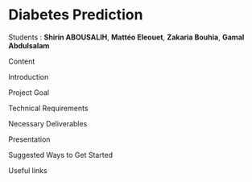 # Diabetes Prediction

Students : **Shirin ABOUSALIH**, **Mattéo Eleouet**, **Zakaria Bouhia**, **Gamal Abdulsalam**

Content

Introduction

Project Goal

Technical Requirements

Necessary Deliverables

Presentation

Suggested Ways to Get Started

Useful links 
